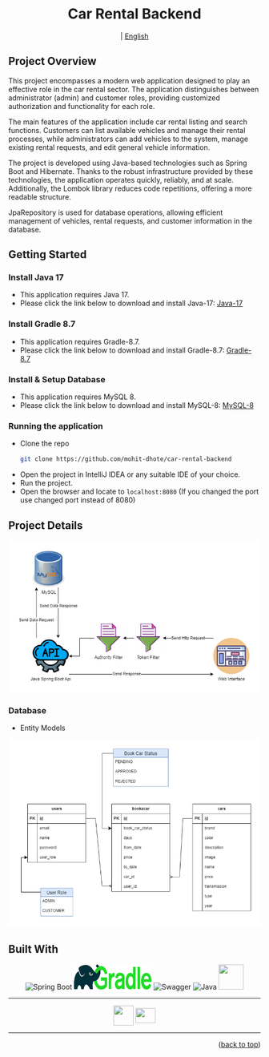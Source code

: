 ﻿<div align="center">
<h1>Car Rental Backend</h1>


| [English](README.md) 

</div>

## Project Overview

This project encompasses a modern web application designed to play an effective role in the car rental sector. The application distinguishes between administrator (admin) and customer roles, providing customized authorization and functionality for each role.

The main features of the application include car rental listing and search functions. Customers can list available vehicles and manage their rental processes, while administrators can add vehicles to the system, manage existing rental requests, and edit general vehicle information.

The project is developed using Java-based technologies such as Spring Boot and Hibernate. Thanks to the robust infrastructure provided by these technologies, the application operates quickly, reliably, and at scale. Additionally, the Lombok library reduces code repetitions, offering a more readable structure.

JpaRepository is used for database operations, allowing efficient management of vehicles, rental requests, and customer information in the database.



## Getting Started

### Install Java 17

- This application requires Java 17.
- Please click the link below to download and install
  Java-17: [Java-17](https://www.oracle.com/java/technologies/downloads/#java17)

### Install Gradle 8.7

- This application requires Gradle-8.7.
- Please click the link below to download and install Gradle-8.7: [Gradle-8.7](https://gradle.org/releases/)

### Install & Setup Database

- This application requires MySQL 8.
- Please click the link below to download and install MySQL-8: [MySQL-8](https://dev.mysql.com/downloads/installer/)

### Running the application

- Clone the repo
   ```sh
   git clone https://github.com/mohit-dhote/car-rental-backend
   ```
- Open the project in IntelliJ IDEA or any suitable IDE of your choice.
- Run the project.
- Open the browser and locate to ```localhost:8080``` (If you changed the port use changed port instead of 8080)

## Project Details

![Project Details](docs/carrentaldetails.png)

### Database

- Entity Models

![Entity Models](docs/rentacar.png)

## Built With

 <p align="center">
      <img src="https://upload.wikimedia.org/wikipedia/commons/thumb/4/44/Spring_Framework_Logo_2018.svg/1200px-Spring_Framework_Logo_2018.svg.png" width="155" height="50" alt="Spring Boot" title="Spring Boot 17" class="img-small">
      <img src="https://raw.githubusercontent.com/docker-library/docs/c3d3ca6beed000f9ba6eabc98f3399158f520256/gradle/logo.png" width="155" height="50" alt="Gradle" title="Gradle" class="img-small">
      <img src="https://cogitech.pl/wp-content/uploads/2023/02/Swagger-logo.png" height="50" alt="Swagger" title="OpenAPI 2.0.4" class="img-small">
      <img src="https://cdn-icons-png.flaticon.com/512/5968/5968282.png" width="50" height="50" alt="Java" title="Java 17" class="img-small">
      <img src="https://cdn-icons-png.flaticon.com/512/5968/5968313.png" width="50" height="50" alt="" title="MySQL Workbench 8.0" class="img-small">
   </p>

  <hr>
<div align="center">
   <a href="mailto: harunsefa.inan@gmail.com" target="blank"><img align="center" src="https://cdn-icons-png.flaticon.com/512/9840/9840614.png" height="40" width="40" /></a>
   <a href="https://www.linkedin.com/in/harun-sefa-inan-761a2324b/" target="blank"><img align="center" src="https://raw.githubusercontent.com/rahuldkjain/github-profile-readme-generator/master/src/images/icons/Social/linked-in-alt.svg" height="30" width="40" /></a>
</div>
<hr> 




<p align="right">(<a href="#top">back to top</a>)</p>
